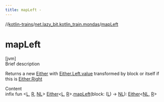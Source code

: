 ```yaml
---
title: mapLeft -
---
```

//[kotlin-trains](../index.md)/[net.lazy_bit.kotlin_train.mondas](index.md)/[mapLeft](map-left.md)



# mapLeft  
[jvm]  
Brief description  


Returns a new [Either](-either/index.md) with [Either.Left.value](-either/-left/index.md#net.lazy_bit.kotlin_train.mondas/Either.Left/value/#/PointingToDeclaration/) transformed by block or itself if this is [Either.Right](-either/-right/index.md)

  
Content  
infix fun <[L](map-left.md), [R](map-left.md), [NL](map-left.md)> [Either](-either/index.md)<[L](map-left.md), [R](map-left.md)>.[mapLeft](map-left.md)(block: ([L](map-left.md)) -> [NL](map-left.md)): [Either](-either/index.md)<[NL](map-left.md), [R](map-left.md)>  



